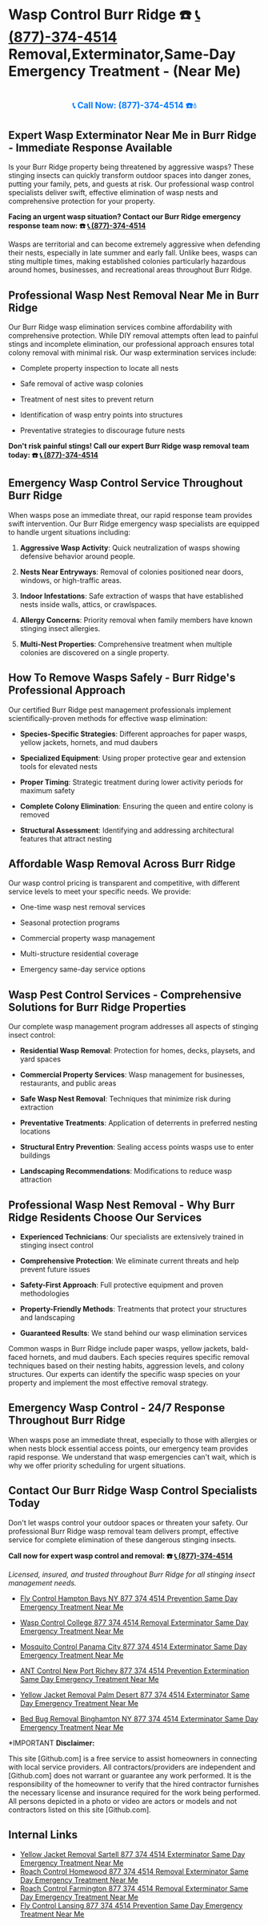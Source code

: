# Wasp Control Burr Ridge ☎️ [📞 (877)-374-4514](https://pest-control-4514.netlify.app) Removal,Exterminator,Same-Day Emergency Treatment - (Near Me) 
# 

<p align="center" style="font-size: 1.2em; font-weight: bold; margin: 20px 0;">
  <a href="https://pest-control-4514.netlify.app" target="_blank" style="color: #007BFF; text-decoration: none;">📞 Call Now: (877)-374-4514 ☎️💧</a>
</p>

## Expert Wasp Exterminator Near Me in Burr Ridge - Immediate Response Available

Is your Burr Ridge property being threatened by aggressive wasps? These stinging insects can quickly transform outdoor spaces into danger zones, putting your family, pets, and guests at risk. Our professional wasp control specialists deliver swift, effective elimination of wasp nests and comprehensive protection for your property.

**Facing an urgent wasp situation? Contact our Burr Ridge emergency response team now: ☎️ [📞 (877)-374-4514](https://pest-control-4514.netlify.app)**

Wasps are territorial and can become extremely aggressive when defending their nests, especially in late summer and early fall. Unlike bees, wasps can sting multiple times, making established colonies particularly hazardous around homes, businesses, and recreational areas throughout Burr Ridge.

## Professional Wasp Nest Removal Near Me in Burr Ridge

Our Burr Ridge wasp elimination services combine affordability with comprehensive protection. While DIY removal attempts often lead to painful stings and incomplete elimination, our professional approach ensures total colony removal with minimal risk. Our wasp extermination services include:

- Complete property inspection to locate all nests

- Safe removal of active wasp colonies

- Treatment of nest sites to prevent return

- Identification of wasp entry points into structures

- Preventative strategies to discourage future nests

**Don't risk painful stings! Call our expert Burr Ridge wasp removal team today: ☎️ [📞 (877)-374-4514](https://pest-control-4514.netlify.app)**

## Emergency Wasp Control Service Throughout Burr Ridge

When wasps pose an immediate threat, our rapid response team provides swift intervention. Our Burr Ridge emergency wasp specialists are equipped to handle urgent situations including:

1. **Aggressive Wasp Activity**: Quick neutralization of wasps showing defensive behavior around people.

2. **Nests Near Entryways**: Removal of colonies positioned near doors, windows, or high-traffic areas.

3. **Indoor Infestations**: Safe extraction of wasps that have established nests inside walls, attics, or crawlspaces.

4. **Allergy Concerns**: Priority removal when family members have known stinging insect allergies.

5. **Multi-Nest Properties**: Comprehensive treatment when multiple colonies are discovered on a single property.

## How To Remove Wasps Safely - Burr Ridge's Professional Approach

Our certified Burr Ridge pest management professionals implement scientifically-proven methods for effective wasp elimination:

- **Species-Specific Strategies**: Different approaches for paper wasps, yellow jackets, hornets, and mud daubers

- **Specialized Equipment**: Using proper protective gear and extension tools for elevated nests

- **Proper Timing**: Strategic treatment during lower activity periods for maximum safety

- **Complete Colony Elimination**: Ensuring the queen and entire colony is removed

- **Structural Assessment**: Identifying and addressing architectural features that attract nesting

## Affordable Wasp Removal Across Burr Ridge

Our wasp control pricing is transparent and competitive, with different service levels to meet your specific needs. We provide:

- One-time wasp nest removal services

- Seasonal protection programs

- Commercial property wasp management

- Multi-structure residential coverage

- Emergency same-day service options

## Wasp Pest Control Services - Comprehensive Solutions for Burr Ridge Properties

Our complete wasp management program addresses all aspects of stinging insect control:

- **Residential Wasp Removal**: Protection for homes, decks, playsets, and yard spaces

- **Commercial Property Services**: Wasp management for businesses, restaurants, and public areas

- **Safe Wasp Nest Removal**: Techniques that minimize risk during extraction

- **Preventative Treatments**: Application of deterrents in preferred nesting locations

- **Structural Entry Prevention**: Sealing access points wasps use to enter buildings

- **Landscaping Recommendations**: Modifications to reduce wasp attraction

## Professional Wasp Nest Removal - Why Burr Ridge Residents Choose Our Services

- **Experienced Technicians**: Our specialists are extensively trained in stinging insect control

- **Comprehensive Protection**: We eliminate current threats and help prevent future issues

- **Safety-First Approach**: Full protective equipment and proven methodologies

- **Property-Friendly Methods**: Treatments that protect your structures and landscaping

- **Guaranteed Results**: We stand behind our wasp elimination services

Common wasps in Burr Ridge include paper wasps, yellow jackets, bald-faced hornets, and mud daubers. Each species requires specific removal techniques based on their nesting habits, aggression levels, and colony structures. Our experts can identify the specific wasp species on your property and implement the most effective removal strategy.

## Emergency Wasp Control - 24/7 Response Throughout Burr Ridge

When wasps pose an immediate threat, especially to those with allergies or when nests block essential access points, our emergency team provides rapid response. We understand that wasp emergencies can't wait, which is why we offer priority scheduling for urgent situations.

## Contact Our Burr Ridge Wasp Control Specialists Today

Don't let wasps control your outdoor spaces or threaten your safety. Our professional Burr Ridge wasp removal team delivers prompt, effective service for complete elimination of these dangerous stinging insects.

**Call now for expert wasp control and removal: ☎️ [📞 (877)-374-4514](https://pest-control-4514.netlify.app)**

*Licensed, insured, and trusted throughout Burr Ridge for all stinging insect management needs.*


- [Fly Control Hampton Bays NY 877 374 4514 Prevention Same Day Emergency Treatment Near Me](https://github.com/allyoucaneatsushiin/pest-control/blob/main/Fly-Control-Hampton-Bays-NY-877-374-4514-Prevention-Same-Day-Emergency-Treatment-Near-Me.md)
- [Wasp Control College 877 374 4514 Removal Exterminator Same Day Emergency Treatment Near Me](https://github.com/allyoucaneatsushiin/pest-control/blob/main/Wasp-Control-College-877-374-4514-Removal-Exterminator-Same-Day-Emergency-Treatment-Near-Me.md)
- [Mosquito Control Panama City 877 374 4514 Exterminator Same Day Emergency Treatment Near Me](https://github.com/allyoucaneatsushiin/pest-control/blob/main/Mosquito-Control-Panama-City-877-374-4514-Exterminator-Same-Day-Emergency-Treatment-Near-Me.md)


- [ANT Control New Port Richey 877 374 4514 Prevention Extermination Same Day Emergency Treatment Near Me](https://github.com/allyoucaneatsushiin/pest-control/blob/main/ANT-Control-New-Port-Richey-877-374-4514-Prevention-Extermination-Same-Day-Emergency-Treatment-Near-Me.md)
- [Yellow Jacket Removal Palm Desert 877 374 4514 Exterminator Same Day Emergency Treatment Near Me](https://github.com/allyoucaneatsushiin/pest-control/blob/main/Yellow-Jacket-Removal-Palm-Desert-877-374-4514-Exterminator-Same-Day-Emergency-Treatment-Near-Me.md)
- [Bed Bug Removal Binghamton NY 877 374 4514 Exterminator Same Day Emergency Treatment Near Me](https://github.com/allyoucaneatsushiin/pest-control/blob/main/Bed-Bug-Removal-Binghamton-NY-877-374-4514-Exterminator-Same-Day-Emergency-Treatment-Near-Me.md)


*IMPORTANT **Disclaimer:**  

This site [Github.com] is a free service to assist homeowners in connecting with local service providers. All contractors/providers are independent and [Github.com] does not warrant or guarantee any work performed. It is the responsibility of the homeowner to verify that the hired contractor furnishes the necessary license and insurance required for the work being performed. All persons depicted in a photo or video are actors or models and not contractors listed on this site [Github.com].


## Internal Links
- [Yellow Jacket Removal Sartell 877 374 4514 Exterminator Same Day Emergency Treatment Near Me](https://github.com/allyoucaneatsushiin/pest-control/blob/main/Yellow-Jacket-Removal-Sartell-877-374-4514-Exterminator-Same-Day-Emergency-Treatment-Near-Me.md)
- [Roach Control Homewood 877 374 4514 Removal Exterminator Same Day Emergency Treatment Near Me](https://github.com/allyoucaneatsushiin/pest-control/blob/main/Roach-Control-Homewood-877-374-4514-Removal-Exterminator-Same-Day-Emergency-Treatment-Near-Me.md)
- [Roach Control Farmington 877 374 4514 Removal Exterminator Same Day Emergency Treatment Near Me](https://github.com/allyoucaneatsushiin/pest-control/blob/main/Roach-Control-Farmington-877-374-4514-Removal-Exterminator-Same-Day-Emergency-Treatment-Near-Me.md)
- [Fly Control Lansing 877 374 4514 Prevention Same Day Emergency Treatment Near Me](https://github.com/allyoucaneatsushiin/pest-control/blob/main/Fly-Control-Lansing-877-374-4514-Prevention-Same-Day-Emergency-Treatment-Near-Me.md)

